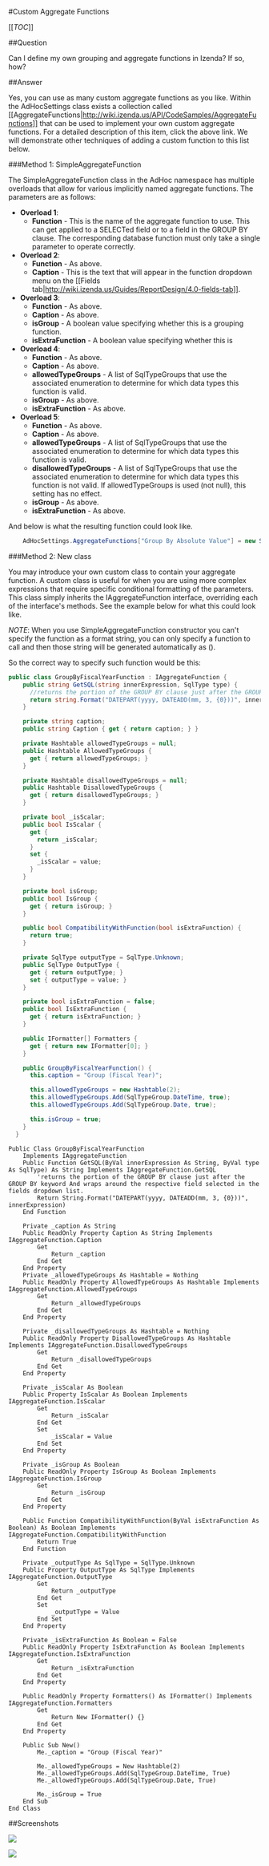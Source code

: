 #Custom Aggregate Functions

[[_TOC_]]

##Question

Can I define my own grouping and aggregate functions in Izenda? If so, how?

##Answer

Yes, you can use as many custom aggregate functions as you like. Within the AdHocSettings class exists a collection called [[AggregateFunctions|http://wiki.izenda.us/API/CodeSamples/AggregateFunctions]] that can be used to implement your own custom aggregate functions. For a detailed description of this item, click the above link. We will demonstrate other techniques of adding a custom function to this list below.

###Method 1: SimpleAggregateFunction

The SimpleAggregateFunction class in the AdHoc namespace has multiple overloads that allow for various implicitly named aggregate functions. The parameters are as follows:

* **Overload 1**:
  * **Function** - This is the name of the aggregate function to use. This can get applied to a SELECTed field or to a field in the GROUP BY clause. The corresponding database function must only take a single parameter to operate correctly.
* **Overload 2**:
  * **Function** - As above.
  * **Caption** - This is the text that will appear in the function dropdown menu on the [[Fields tab|http://wiki.izenda.us/Guides/ReportDesign/4.0-fields-tab]].
* **Overload 3**:
  * **Function** - As above.
  * **Caption** - As above.
  * **isGroup** - A boolean value specifying whether this is a grouping function. 
  * **isExtraFunction** - A boolean value specifying whether this is 
* **Overload 4**:
  * **Function** - As above.
  * **Caption** - As above.
  * **allowedTypeGroups** - A list of SqlTypeGroups that use the associated enumeration to determine for which data types this function is valid.
  * **isGroup** - As above.
  * **isExtraFunction** - As above.
* **Overload 5**:
  * **Function** - As above.
  * **Caption** - As above.
  * **allowedTypeGroups** - A list of SqlTypeGroups that use the associated enumeration to determine for which data types this function is valid.
  * **disallowedTypeGroups** - A list of SqlTypeGroups that use the associated enumeration to determine for which data types this function is not valid. If allowedTypeGroups is used (not null), this setting has no effect.
  * **isGroup** - As above.
  * **isExtraFunction** - As above.

And below is what the resulting function could look like.

```csharp
    AdHocSettings.AggregateFunctions["Group By Absolute Value"] = new SimpleAggregateFunction("ABS", "Group (Absolute Value)", new SqlTypeGroup[] { SqlTypeGroup.Numeric, SqlTypeGroup.Real }, true, true);
```

###Method 2: New class

You may introduce your own custom class to contain your aggregate function. A custom class is useful for when you are using more complex expressions that require specific conditional formatting of the parameters. This class simply inherits the IAggregateFunction interface, overriding each of the interface's methods. See the example below for what this could look like.

*NOTE*: When you use SimpleAggregateFunction constructor you can't specify the function as a format string, you can only specify a function to call and then those string will be generated automatically as <Function>(<Argument>).

So the correct way to specify such function would be this:

```csharp
public class GroupByFiscalYearFunction : IAggregateFunction {
    public string GetSQL(string innerExpression, SqlType type) {
      //returns the portion of the GROUP BY clause just after the GROUP BY keyword and wraps around the respective field selected in the fields dropdown list.
      return string.Format("DATEPART(yyyy, DATEADD(mm, 3, {0}))", innerExpression);
    }

    private string caption;
    public string Caption { get { return caption; } }

    private Hashtable allowedTypeGroups = null;
    public Hashtable AllowedTypeGroups {
      get { return allowedTypeGroups; }
    }

    private Hashtable disallowedTypeGroups = null;
    public Hashtable DisallowedTypeGroups {
      get { return disallowedTypeGroups; }
    }

    private bool _isScalar;
    public bool IsScalar {
      get {
        return _isScalar;
      }
      set {
        _isScalar = value;
      }
    }

    private bool isGroup;
    public bool IsGroup {
      get { return isGroup; }
    }

    public bool CompatibilityWithFunction(bool isExtraFunction) {
      return true;
    }

    private SqlType outputType = SqlType.Unknown;
    public SqlType OutputType {
      get { return outputType; }
      set { outputType = value; }
    }

    private bool isExtraFunction = false;
    public bool IsExtraFunction {
      get { return isExtraFunction; }
    }

    public IFormatter[] Formatters {
      get { return new IFormatter[0]; }
    }

    public GroupByFiscalYearFunction() {
      this.caption = "Group (Fiscal Year)";

      this.allowedTypeGroups = new Hashtable(2);
      this.allowedTypeGroups.Add(SqlTypeGroup.DateTime, true);
      this.allowedTypeGroups.Add(SqlTypeGroup.Date, true);

      this.isGroup = true;
    }
  }
```

```visualbasic
Public Class GroupByFiscalYearFunction
    Implements IAggregateFunction
    Public Function GetSQL(ByVal innerExpression As String, ByVal type As SqlType) As String Implements IAggregateFunction.GetSQL
        'returns the portion of the GROUP BY clause just after the GROUP BY keyword And wraps around the respective field selected in the fields dropdown list.
        Return String.Format("DATEPART(yyyy, DATEADD(mm, 3, {0}))", innerExpression)
    End Function

    Private _caption As String
    Public ReadOnly Property Caption As String Implements IAggregateFunction.Caption
        Get
            Return _caption
        End Get
    End Property
    Private _allowedTypeGroups As Hashtable = Nothing
    Public ReadOnly Property AllowedTypeGroups As Hashtable Implements IAggregateFunction.AllowedTypeGroups
        Get
            Return _allowedTypeGroups
        End Get
    End Property

    Private _disallowedTypeGroups As Hashtable = Nothing
    Public ReadOnly Property DisallowedTypeGroups As Hashtable Implements IAggregateFunction.DisallowedTypeGroups
        Get
            Return _disallowedTypeGroups
        End Get
    End Property

    Private _isScalar As Boolean
    Public Property IsScalar As Boolean Implements IAggregateFunction.IsScalar
        Get
            Return _isScalar
        End Get
        Set
            _isScalar = Value
        End Set
    End Property

    Private _isGroup As Boolean
    Public ReadOnly Property IsGroup As Boolean Implements IAggregateFunction.IsGroup
        Get
            Return _isGroup
        End Get
    End Property

    Public Function CompatibilityWithFunction(ByVal isExtraFunction As Boolean) As Boolean Implements IAggregateFunction.CompatibilityWithFunction
        Return True
    End Function

    Private _outputType As SqlType = SqlType.Unknown
    Public Property OutputType As SqlType Implements IAggregateFunction.OutputType
        Get
            Return _outputType
        End Get
        Set
            _outputType = Value
        End Set
    End Property

    Private _isExtraFunction As Boolean = False
    Public ReadOnly Property IsExtraFunction As Boolean Implements IAggregateFunction.IsExtraFunction
        Get
            Return _isExtraFunction
        End Get
    End Property

    Public ReadOnly Property Formatters() As IFormatter() Implements IAggregateFunction.Formatters
        Get
            Return New IFormatter() {}
        End Get
    End Property

    Public Sub New()
        Me._caption = "Group (Fiscal Year)"

        Me._allowedTypeGroups = New Hashtable(2)
        Me._allowedTypeGroups.Add(SqlTypeGroup.DateTime, True)
        Me._allowedTypeGroups.Add(SqlTypeGroup.Date, True)

        Me._isGroup = True
    End Sub
End Class
```

##Screenshots

![](/FAQ/Questions/Custom-Aggregate-Functions/group_by_fiscal_year_2_1.png)

![](/FAQ/Questions/Custom-Aggregate-Functions/group_by_fiscal_year_2_results.png)